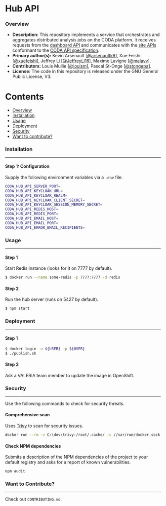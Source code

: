 # Hub API

### Overview

- **Description:** This repository implements a service that orchestrates and aggregates distributed analysis jobs on the CODA platform. It receives requests from the [dashboard API](https://github.com/coda-platform/dashboard-api) and communicates with the [site APIs](https://github.com/coda-platform/site-api) conformant to the [CODA API specification](https://github.com/coda-platform/api-specification).
- **Primary author(s):** Kevin Arsenault [[@arsenaultk9](https://github.com/arsenaultk9)], Xue Feishi [[@xuefeishi](https://github.com/xuefeishi)], Jeffrey Li [[@JeffreyLi16](https://github.com/JeffreyLi16)], Maxime Lavigne [[@malavv](https://github.com/malavv)].
- **Contributors:** Louis Mullie [[@louism](https://github.com/louismullie)], Pascal St-Onge [[@stongepa](https://github.com/stongepa)].
- **License:** The code in this repository is released under the GNU General Public License, V3.

Contents
========

 * [Overview](#overview)
 * [Installation](#installation)
 * [Usage](#usage)
 * [Deployment](#deployment)
 * [Security](#security)
 * [Want to contribute?](#want-to-contribute)

### Installation
---

#### Step 1: Configuration

Supply the following environment variables via a `.env` file:

```bash
CODA_HUB_API_SERVER_PORT=
CODA_HUB_API_KEYCLOAK_URL=
CODA_HUB_API_KEYCLOAK_REALM=
CODA_HUB_API_KEYCLOAK_CLIENT_SECRET=
CODA_HUB_API_KEYCLOAK_SESSION_MEMORY_SECRET=
CODA_HUB_API_REDIS_HOST=
CODA_HUB_API_REDIS_PORT=
CODA_HUB_API_EMAIL_HOST=
CODA_HUB_API_EMAIL_PORT=
CODA_HUB_API_ERROR_EMAIL_RECIPIENTS=
```

### Usage
---

#### Step 1

Start Redis instance (looks for it on 7777 by default).

```bash
$ docker run --name some-redis -p 7777:7777 -d redis
```

#### Step 2

Run the hub server (runs on 5427 by default).

```bash
$ npm start
```

### Deployment
---

#### Step 1

```bash
$ docker login -u ${USER} -p ${USER}
$ ./publish.sh
```

#### Step 2

Ask a VALERIA team member to update the image in OpenShift.

### Security
---

Use the following commands to check for security threats.

#### Comprehensive scan

Uses [Trivy](https://github.com/aquasecurity/trivy) to scan for security issues.

```bash
docker run --rm -v C:\dev\trivy:/root/.cache/ -v //var/run/docker.sock:/var/run/docker.sock  aquasec/trivy image coda-hub-api:latest --security-checks vuln > report.txt
```

#### Check NPM dependencies

Submits a description of the NPM dependencies of the project to your default registry and asks for a report of known vulnerabilities.

```bash
npm audit
```

### Want to Contribute?
---

Check out `CONTRIBUTING.md`.
